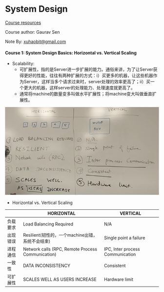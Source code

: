 # System Design

[Course resources](https://www.youtube.com/playlist?list=PLMCXHnjXnTnvo6alSjVkgxV-VH6EPyvoX)

Course author: Gaurav Sen

Note By: xuhaobit@gmail.com



#### Course 1: System Design Basics: Horizontal vs. Vertical Scaling

- Scalability: 
  - 可扩展性，指的是Server进一步扩展的能力。通俗来讲，为了让Server获得更好的性能，往往有两种扩展的方式：i）买更多的机器，让这些机器作为Server，这样当多个请求过来时，server处理的效率更高了；ii）买一个更大的机器，这样server的处理能力、处理速度就更高了。
  - 通常将machine的数量变多叫做水平扩展性；将machine变大叫做垂直扩展性。

![horizontal_vs_vertical](./imgs/horizontal_vs_vertical.png)

- Horizontal vs. Vertical Scaling

|          | HORIZONTAL                                        | VERTICAL                         |
| -------- | ------------------------------------------------- | -------------------------------- |
| 负载要求 | Load Balancing Required                           | N/A                              |
| 出现错误 | Resilient(韧性的，一个machine出错，系统不会结束)  | Single point a failure           |
| 进程通信 | Network calls (RPC, Remote Process Communication) | IPC, Inter process Communication |
| 一致性   | DATA INCONSISTENCY                                | Consistent                       |
| 可扩展性 | SCALES WELL AS USERS INCREASE                     | Hardware limit                   |



